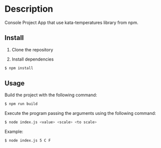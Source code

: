 # Description
Console Project App that use kata-temperatures library from npm.

## Install
1. Clone the repository

2. Install dependencies
```bash
$ npm install
```

## Usage
Build the project with the following command:
```bash
$ npm run build
```

Execute the program passing the arguments using the following command:
```bash
$ node index.js <value> <scale> <to scale>
```
Example:
```
$ node index.js 5 C F
```